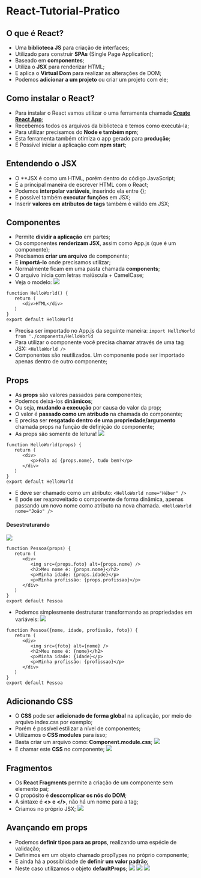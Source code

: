 # React-Tutorial-Pratico
## O que é React?
- Uma **biblioteca JS** para criação de interfaces;
- Utilizado para construir **SPAs** (Single Page Application);
- Baseado em **componentes**;
- Utiliza o **JSX** para renderizar HTML;
- E aplica o **Virtual Dom** para realizar as alterações de DOM;
- Podemos **adicionar a um projeto** ou criar um projeto com ele;

## Como instalar o React?
- Para instalar o React vamos utilizar o uma ferramenta chamada **[Create React App](https://create-react-app.dev/)**;
- Recebemos todos os arquivos da biblioteca e temos como executá-la;
- Para utilizar precisamos do **Node e também npm**;
- Esta ferramenta também otimiza o app gerado para **produção**;
- É Possível iniciar a aplicação com **npm start**;

## Entendendo o JSX
- O **JSX é como um HTML, porém dentro do código JavaScript;
- É a principal maneira de escrever HTML com o React;
- Podemos **interpolar variáveis**, inserindo ela entre {};
- É possível também **executar funções** em JSX;
- Inserir **valores em atributos de tags** também é válido em JSX;

## Componentes
- Permite **dividir a aplicação** em partes;
- Os componentes **renderizam JSX**, assim como App.js (que é um componente);
- Precisamos **criar um arquivo** de componente;
- E **importá-lo** onde precisamos utilizar;
- Normalmente ficam em uma pasta chamada **components**;
- O arquivo inicia com letras maiúscula + CamelCase; 
- Veja o modelo:
![](https://github.com/HeberSilverio/React-Tutorial-Pratico/blob/main/react-tutorial/src/dist/img/HelloWorld.JPG)
``` 
function HelloWorld() {
   return (
      <div>HTML</div>
   )
}
export default HelloWorld
``` 
- Precisa ser importado no App.js da seguinte maneira:
`import HelloWorld from './components/HelloWorld`
- Para utilizar o componente você precisa chamar através de uma tag JSX:
`<HelloWorld />`
- Componentes são reutilizados. Um componente pode ser importado apenas dentro de outro componente;

## Props
- As **props** são valores passados para componentes;
- Podemos deixá-los **dinâmicos**;
- Ou seja, **mudando a execução** por causa do valor da prop;
- O valor é **passado como um atribudo** na chamada do componente;
- E precisa ser **resgatado dentro de uma propriedade/argumento** chamada props na função de definição do componente;
- As props são somente de leitura!
![](https://github.com/HeberSilverio/React-Tutorial-Pratico/blob/main/react-tutorial/src/dist/img/props1.JPG)
```
function HelloWorld(props) {
   return (
      <div>
         <p>Fala aí {props.nome}, tudo bem?</p>
      </div>
   )
}
export default HelloWorld
```
- E deve ser chamado como um atributo:
`<HelloWorld nome="Héber" />`
- E pode ser reaproveitado o componente de forma dinâmica, apenas passando um novo nome como atributo na nova chamada.
`<HelloWorld nome="João" />`

#### Desestruturando 
![](https://github.com/HeberSilverio/React-Tutorial-Pratico/blob/main/react-tutorial/src/dist/img/desetruturando1.JPG)
```
function Pessoa(props) {
   return (
      <div>
         <img src={props.foto} alt={props.nome} />
         <h2>Meu nome é: {props.nome}</h2>
         <p>Minha idade: {props.idade}</p>
         <p>Minha profissão: {props.profissao}</p>
      </div>
   )
}
export default Pessoa
```
- Podemos simplesmente destruturar transformando as propriedades em variáveis:
![](https://github.com/HeberSilverio/React-Tutorial-Pratico/blob/main/react-tutorial/src/dist/img/desetruturando2.JPG)
```
function Pessoa({nome, idade, profissão, foto}) {
   return (
      <div>
         <img src={foto} alt={nome} />
         <h2>Meu nome é: {nome}</h2>
         <p>Minha idade: {idade}</p>
         <p>Minha profissão: {profissao}</p>
      </div>
   )
}
export default Pessoa
```

## Adicionando CSS
- O **CSS** pode ser **adicionado de forma global** na aplicação, por meio do arquivo index.css por exemplo;
- Porém é possível estilizar a nível de componentes;
- Utilizamos o **CSS modules** para isso;
- Basta criar um arquivo como: **Component.module.css**;
![](https:module-css.JPG)
- E chamar este **CSS** no componente;
![](https:module-css-import.JPG)

## Fragmentos
- Os **React Fragments** permite a criação de um componente sem elemento pai;
- O propósito é **descomplicar os nós do DOM**;
- A sintaxe é **<> e </>**, não há um nome para a tag;
- Criamos no próprio JSX;
![](https://fragments.JPG)

## Avançando em props
- Podemos **definir tipos para as props**, realizando uma espécie de validação;
- Definimos em um objeto chamado propTypes no próprio componente; 
- E ainda há a possiblidade de **definir um valor padrão**;
- Neste caso utilizamos o objeto **defaultProps**;
![](https:propTypes1.JPG)
![](https:propTypes2.JPG)
![](https:propTypes3.JPG)